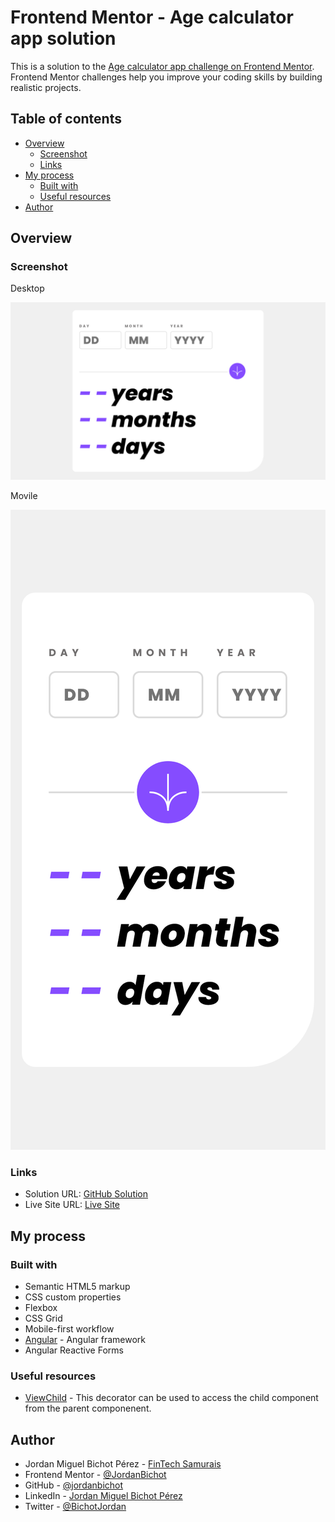 # Frontend Mentor - Age calculator app solution

This is a solution to the [Age calculator app challenge on Frontend Mentor](https://www.frontendmentor.io/challenges/age-calculator-app-dF9DFFpj-Q). Frontend Mentor challenges help you improve your coding skills by building realistic projects.

## Table of contents

- [Overview](#overview)
  - [Screenshot](#screenshot)
  - [Links](#links)
- [My process](#my-process)
  - [Built with](#built-with)
  - [Useful resources](#useful-resources)
- [Author](#author)

## Overview

### Screenshot

Desktop

![](./screenshots/desktop-image.png)

Movile

![](./screenshots/mobile-image.png)

### Links

- Solution URL: [GitHub Solution](https://github.com/jordanbichot/ageCalculatorAppAngular.git)
- Live Site URL: [Live Site](https://jordanbichot.github.io/ageCalculatorAppAngular/)

## My process

### Built with

- Semantic HTML5 markup
- CSS custom properties
- Flexbox
- CSS Grid
- Mobile-first workflow
- [Angular](https://angular.io/) - Angular framework
- Angular Reactive Forms

### Useful resources

- [ViewChild](https://angular.io/api/core/ViewChild) - This decorator can be used to access the child component from the parent componenent.

## Author

- Jordan Miguel Bichot Pérez - [FinTech Samurais](https://fintechsamurais.com/)
- Frontend Mentor - [@JordanBichot](https://www.frontendmentor.io/profile/JordanBichot)
- GitHub - [@jordanbichot](https://github.com/jordanbichot)
- LinkedIn - [Jordan Miguel Bichot Pérez](https://www.linkedin.com/in/jordan-miguel-bichot-p%C3%A9rez-613172225)
- Twitter - [@BichotJordan](https://twitter.com/BichotJordan?t=lu5q3WUeYHh3oWaySHXjIg&s=09)

